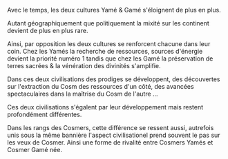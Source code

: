 Avec le temps, les deux cultures Yamé & Gamé s'éloignent de plus en plus.

Autant géographiquement que politiquement la mixité sur les continent devient de plus en plus rare.

  

Ainsi, par opposition les deux cultures se renforcent chacune dans leur coin. Chez les Yamés la recherche de ressources, sources d'énergie devient la priorité numéro 1 tandis que chez les Gamé la préservation de terres sacrées & la vénération des divinités s'amplifie.

  

Dans ces deux civilisations des prodiges se développent, des découvertes sur l'extraction du Cosm des ressources d'un côté, des avancées spectaculaires dans la maîtrise du Cosm de l'autre ...

  

Ces deux civilisations s'égalent par leur développement mais restent profondément différentes.

  

Dans les rangs des Cosmers, cette différence se ressent aussi, autrefois unis sous la même bannière l'aspect civilisationel prend souvent le pas sur les veux de Cosmer. Ainsi une forme de rivalité entre Cosmers Yamés et Cosmer Gamé née.